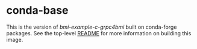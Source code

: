 # conda-base

This is the version of *bmi-example-c-grpc4bmi* built on conda-forge packages.
See the top-level [README](../../README.md) for more information on building this image.
